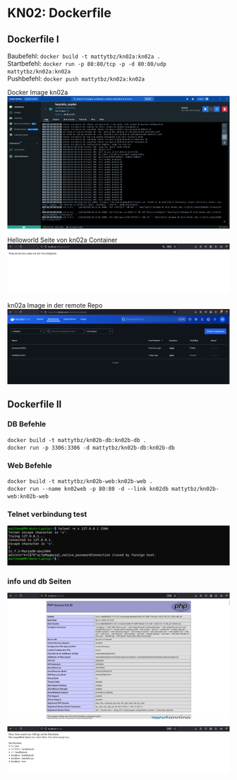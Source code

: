 # KN02: Dockerfile

## Dockerfile I

Baubefehl: `docker build -t mattytbz/kn02a:kn02a .`  
Startbefehl: `docker run -p 80:80/tcp -p -d 80:80/udp mattytbz/kn02a:kn02a`  
Pushbefehl: `docker push mattytbz/kn02a:kn02a`  

Docker Image kn02a
![kn02a Image](<Screenshot 2025-02-28 092456.png>)

Helloworld Seite von kn02a Container
![webpage from kn02a](<Screenshot 2025-02-28 092402.png>)

kn02a Image in der remote Repo
![kn02a Image in the remote Repo](<Screenshot 2025-02-28 092942.png>)

## Dockerfile II

### DB Befehle

`docker build -t mattytbz/kn02b-db:kn02b-db .`  
`docker run -p 3306:3306 -d mattytbz/kn02b-db:kn02b-db`

### Web Befehle

`docker build -t mattytbz/kn02b-web:kn02b-web .`  
`docker run --name kn02web -p 80:80 -d --link kn02db mattytbz/kn02b-web:kn02b-web`

### Telnet verbindung test

![telnet to db](<Screenshot 2025-03-07 100023.png>)

### info und db Seiten

![info php](<Screenshot 2025-03-07 095129.png>)

![db php](<Screenshot 2025-03-07 095141.png>)
